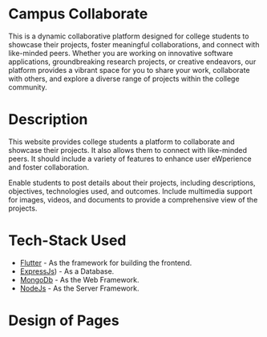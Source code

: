 # Campus Collaborate

This is a dynamic collaborative platform designed for college students to showcase their projects, foster meaningful collaborations, and connect with like-minded peers. Whether you are working on innovative software applications, groundbreaking research projects, or creative endeavors, our platform provides a vibrant space for you to share your work, collaborate with others, and explore a diverse range of projects within the college community.

# Description

This website provides college students a platform to collaborate and showcase their projects. It also allows them to connect with like-minded peers. It should include a variety of features to enhance user eWperience and foster collaboration.

Enable students to post details about their projects, including descriptions, objectives, technologies used, and outcomes. Include multimedia support for images, videos, and documents to provide a comprehensive view of the projects.

# Tech-Stack Used
- [Flutter](https://flutter.dev/) - As the framework for building the frontend.
- [ExpressJs](https://expressjs.com/)) - As a Database.
- [MongoDb](https://www.mongodb.com/) - As the Web Framework.
- [NodeJs](https://nodejs.org/en) - As the Server Framework.

# Design of Pages
